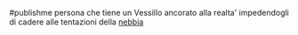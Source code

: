 #publishme 
persona che tiene un Vessillo ancorato alla realta' impedendogli di cadere alle tentazioni della [nebbia](nebbia.md)